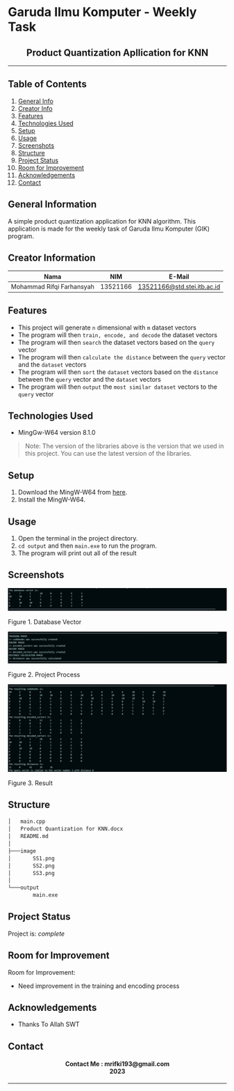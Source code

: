 # **Garuda Ilmu Komputer** - Weekly Task
<h2 align="center">
  Product Quantization Apllication for KNN<br/>
</h2>
<hr>

## Table of Contents
1. [General Info](#general-information)
2. [Creator Info](#creator-information)
3. [Features](#features)
4. [Technologies Used](#technologies-used)
5. [Setup](#setup)
6. [Usage](#usage)
7. [Screenshots](#screenshots)
7. [Structure](#structure)
8. [Project Status](#project-status)
9. [Room for Improvement](#room-for-improvement)
10. [Acknowledgements](#acknowledgements)
11. [Contact](#contact)

<a name="general-information"></a>

## General Information
A simple product quantization application for KNN algorithm. This application is made for the weekly task of Garuda Ilmu Komputer (GIK) program.

<a name="creator-information"></a>

## Creator Information

| Nama                        | NIM      | E-Mail                      |
| --------------------------- | -------- | --------------------------- |
| Mohammad Rifqi Farhansyah   | 13521166 | 13521166@std.stei.itb.ac.id |

<a name="features"></a>

## Features
- This project will generate `n` dimensional with `m` dataset vectors
- The program will then `train, encode, and decode` the dataset vectors
- The program will then `search` the dataset vectors based on the `query` vector
- The program will then `calculate the distance` between the `query` vector and the `dataset` vectors
- The program will then `sort` the `dataset` vectors based on the `distance` between the `query` vector and the `dataset` vectors
- The program will then `output` the `most similar dataset` vectors to the `query` vector

<a name="technologies-used"></a>

## Technologies Used
- MingGw-W64 version 8.1.0

> Note: The version of the libraries above is the version that we used in this project. You can use the latest version of the libraries.

<a name="setup"></a>

## Setup
1. Download the MingW-W64 from [here](https://sourceforge.net/projects/mingw-w64/files/).
2. Install the MingW-W64.

<a name="usage"></a>

## Usage
1. Open the terminal in the project directory.
2. `cd output` and then `main.exe` to run the program.
3. The program will print out all of the result

<a name="screenshots"></a>

## Screenshots
<p>
  <img src="/image/SS1.png/">
  <p>Figure 1. Database Vector</p>
  <nl>
  <img src="/image/SS2.png/">
  <p>Figure 2. Project Process</p>
  <nl>
  <img src="/image/SS3.png/">
  <p>Figure 3. Result</p>
  <nl>
</p>

<a name="structure"></a>

## Structure
```bash
│   main.cpp
│   Product Quantization for KNN.docx
│   README.md
│
├───image
│       SS1.png
│       SS2.png
│       SS3.png
│
└───output
        main.exe
```

<a name="project-status">

## Project Status
Project is: _complete_

<a name="room-for-improvement">

## Room for Improvement
Room for Improvement:
- Need improvement in the training and encoding process

<a name="acknowledgements">

## Acknowledgements
- Thanks To Allah SWT

<a name="contact"></a>

## Contact
<h4 align="center">
  Contact Me : mrifki193@gmail.com<br/>
  2023
</h4>
<hr>

